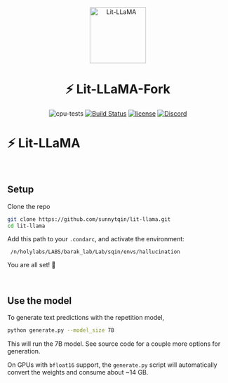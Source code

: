 <div align="center">
<img src="https://pl-public-data.s3.amazonaws.com/assets_lightning/Lit_LLaMA_Badge3x.png" alt="Lit-LLaMA" width="128"/>

# ⚡ Lit-LLaMA-Fork

<!--
<p align="center">
  <a href="https://www.lightning.ai/">Lightning.ai</a> •
  <a href="https://lightning.ai/docs/pytorch/stable/">PyTorch Lightning</a> •
  <a href="https://lightning.ai/docs/fabric/stable/">Fabric</a>
</p>
-->

![cpu-tests](https://github.com/lightning-AI/lit-llama/actions/workflows/cpu-tests.yml/badge.svg) [![Build Status](https://dev.azure.com/Lightning-AI/lit%20Models/_apis/build/status%2FLightning-AI.lit-LLaMA?branchName=main)](https://dev.azure.com/Lightning-AI/lit%20Models/_build/latest?definitionId=49&branchName=main) [![license](https://img.shields.io/badge/License-Apache%202.0-blue.svg)](https://github.com/Lightning-AI/lit-llama/blob/master/LICENSE) [![Discord](https://img.shields.io/discord/1077906959069626439?style=plastic)](https://discord.gg/VptPCZkGNa)

</div>

# ⚡ Lit-LLaMA ️

&nbsp;

## Setup

Clone the repo

```bash
git clone https://github.com/sunnytqin/lit-llama.git 
cd lit-llama
```

Add this path to your `.condarc`, and activate the environment: 
```
 /n/holylabs/LABS/barak_lab/Lab/sqin/envs/hallucination
```

You are all set! 🎉

&nbsp;

## Use the model

To generate text predictions with the repetition model,


```bash
python generate.py --model_size 7B
```

This will run the 7B model. See source code for a couple more options for generation. 

On GPUs with `bfloat16` support, the `generate.py` script will automatically convert the weights and consume about ~14 GB.
